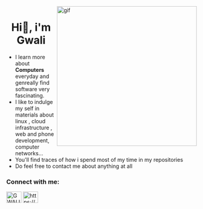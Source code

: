 


<!-- <img  align="right" width=400 alt="gif" src="https://media1.giphy.com/media/3o7aDaFeRXqYZuwnXq/giphy.gif"> -->
<img  align="right" width=370 alt="gif" src="https://images-wixmp-ed30a86b8c4ca887773594c2.wixmp.com/f/e976f1e5-04fd-4df7-baa0-f32b18b87dab/de6inxb-3d0d453b-abbf-4ed0-a863-ea5ba9f95d6a.gif?token=eyJ0eXAiOiJKV1QiLCJhbGciOiJIUzI1NiJ9.eyJzdWIiOiJ1cm46YXBwOjdlMGQxODg5ODIyNjQzNzNhNWYwZDQxNWVhMGQyNmUwIiwiaXNzIjoidXJuOmFwcDo3ZTBkMTg4OTgyMjY0MzczYTVmMGQ0MTVlYTBkMjZlMCIsIm9iaiI6W1t7InBhdGgiOiJcL2ZcL2U5NzZmMWU1LTA0ZmQtNGRmNy1iYWEwLWYzMmIxOGI4N2RhYlwvZGU2aW54Yi0zZDBkNDUzYi1hYmJmLTRlZDAtYTg2My1lYTViYTlmOTVkNmEuZ2lmIn1dXSwiYXVkIjpbInVybjpzZXJ2aWNlOmZpbGUuZG93bmxvYWQiXX0.N32ehCm_fdXvNxhQ0hRWcD6wSg-RfzwS9Q9FWxDaZt4">


 
<!--  <img  align="right" width=400 alt="gif" src="https://i.pinimg.com/originals/07/6c/40/076c408fd1e389faa8fbb2b555d94940.gif">

 -->


<h1 align="center">Hi👋, i'm Gwali</h1>

- I learn more about **Computers** everyday and genreally find software very fascinating.
- I like to indulge my self in materials about linux , cloud infrastructure , web and phone development, computer networks...
- You'll find traces of how i spend most of my time in my repositories 
- Do feel free to contact me about anything at all 




<h3 align="left">Connect with me:</h3>
<p align="left">
<a href="https://twitter.com/GWALISAM1" target="blank"><img align="center" src="https://cdn.jsdelivr.net/npm/simple-icons@3.0.1/icons/twitter.svg" alt="GWALISAM1" height="30" width="40" /></a>
<a href="https://linkedin.com/in/https://www.linkedin.com/in/khushi-sharma-2201/" target="blank"><img align="center" src="https://cdn.jsdelivr.net/npm/simple-icons@3.0.1/icons/discord.svg" alt="https://www.linkedin.com/in/khushi-sharma-2201/" height="30" width="40" /></a>
  


